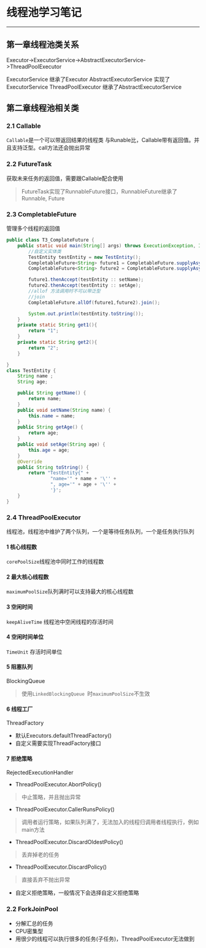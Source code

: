 # 线程池学习笔记
---
## 第一章线程池类关系
Executor->ExecutorService->AbstractExecutorService->ThreadPoolExecutor

ExecutorService 继承了Executor
AbstractExecutorService 实现了 ExecutorService
ThreadPoolExecutor 继承了AbstractExecutorService

## 第二章线程池相关类

### 2.1 Callable
`Callable`是一个可以带返回结果的线程类
与Runable比，Callable带有返回值。并且支持泛型。call方法还会抛出异常

### 2.2 FutureTask
获取未来任务的返回值，需要跟Callable配合使用
> FutureTask实现了RunnableFuture接口，RunnableFuture继承了Runnable, Future

### 2.3 CompletableFuture
管理多个线程的返回值
``` java
public class T3_ComplateFuture {
    public static void main(String[] args) throws ExecutionException, InterruptedException {
        //自定义实体类
        TestEntity testEntity = new TestEntity();
        CompletableFuture<String> future1 = CompletableFuture.supplyAsync(() -> get1());
        CompletableFuture<String> future2 = CompletableFuture.supplyAsync(() -> get2());

        future1.thenAccept(testEntity :: setName);
        future2.thenAccept(testEntity :: setAge);
        //allof 方法调用时不可以带泛型
        //join
        CompletableFuture.allOf(future1,future2).join();

        System.out.println(testEntity.toString());
    }
    private static String get1(){
        return "1";
    }
    private static String get2(){
        return "2";
    }

}
class TestEntity {
    String name ;
    String age;

    public String getName() {
        return name;
    }
    public void setName(String name) {
        this.name = name;
    }
    public String getAge() {
        return age;
    }
    public void setAge(String age) {
        this.age = age;
    }
    @Override
    public String toString() {
        return "TestEntity{" +
                "name='" + name + '\'' +
                ", age='" + age + '\'' +
                '}';
    }
}
```

### 2.4 ThreadPoolExecutor
线程池，线程池中维护了两个队列，一个是等待任务队列，一个是任务执行队列

#### 1 核心线程数
`corePoolSize`线程池中同时工作的线程数

#### 2 最大核心线程数
`maximumPoolSize`队列满时可以支持最大的核心线程数

#### 3 空闲时间
`keepAliveTime` 线程池中空闲线程的存活时间

#### 4 空闲时间单位
`TimeUnit` 存活时间单位

#### 5 阻塞队列
BlockingQueue

> 使用`LinkedBlockingQueue `时`maximumPoolSize`不生效

#### 6 线程工厂
ThreadFactory
- 默认Executors.defaultThreadFactory()
- 自定义需要实现ThreadFactory接口

#### 7 拒绝策略
RejectedExecutionHandler

- ThreadPoolExecutor.AbortPolicy()
> 中止策略，并且抛出异常
- ThreadPoolExecutor.CallerRunsPolicy()
> 调用者运行策略，如果队列满了，无法加入的线程归调用者线程执行，例如main方法
- ThreadPoolExecutor.DiscardOldestPolicy()
> 丢弃掉老的任务
- ThreadPoolExecutor.DiscardPolicy()
> 直接丢弃不抛出异常
- 自定义拒绝策略，一般情况下会选择自定义拒绝策略

### 2.2 ForkJoinPool
- 分解汇总的任务
- CPU密集型
- 用很少的线程可以执行很多的任务(子任务)，ThreadPoolExecutor无法做到
